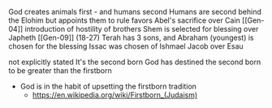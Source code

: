 God creates animals first - and humans second
Humans are second behind the Elohim but appoints them to rule
favors Abel's sacrifice over Cain [[Gen-04]]
	introduction of hostility of brothers
Shem is selected for blessing over Japheth [[Gen-09]] (18-27)
Terah has 3 sons, and Abraham (youngest) is chosen for the blessing
Issac was chosen of Ishmael
Jacob over Esau

not explicitly stated
It's the second born God has destined the second born to be greater than the firstborn
- God is in the habit of upsetting the firstborn tradition
	- https://en.wikipedia.org/wiki/Firstborn_(Judaism)

